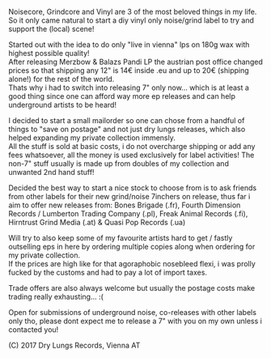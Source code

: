 Noisecore, Grindcore and Vinyl are 3 of the most beloved things in my life.  
So it only came natural to start a diy vinyl only noise/grind label to try and support the (local) scene!

Started out with the idea to do only "live in vienna" lps on 180g wax with highest possible quality!  
After releasing Merzbow & Balazs Pandi LP the austrian post office changed prices so that shipping any 12" is 14€ inside .eu and up to 20€ (shipping alone!) for the rest of the world.  
Thats why i had to switch into releasing 7" only now... which is at least a good thing since one can afford way more ep releases and can help underground artists to be heard!

I decided to start a small mailorder so one can chose from a handful of things to "save on postage" and not just dry lungs releases, which also helped expanding my private collection immensly.  
All the stuff is sold at basic costs, i do not overcharge shipping or add any fees whatsoever, all the money is used exclusively for label activities!
The non-7" stuff usually is made up from doubles of my collection and unwanted 2nd hand stuff!

Decided the best way to start a nice stock to choose from is to ask friends from other labels for their new grind/noise 7inchers on release, thus far i aim to offer new releases from:
Bones Brigade (.fr), Fourth Dimension Records / Lumberton Trading Company (.pl), Freak Animal Records (.fi), Hirntrust Grind Media (.at) & Quasi Pop Records (.ua)

Will try to also keep some of my favourite artists hard to get / fastly outselling eps in here by ordering multiple copies along when ordering for my private collection.  
If the prices are high like for that agoraphobic nosebleed flexi, i was prolly fucked by the customs and had to pay a lot of import taxes.

Trade offers are also always welcome but usually the postage costs make trading really exhausting... :(

Open for submissions of underground noise, co-releases with other labels only tho, please dont expect me to release a 7" with you on my own unless i contacted you!

(C)	2017 Dry Lungs Records, Vienna AT
